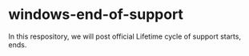 # windows-end-of-support
In this respository, we will post official Lifetime cycle of support starts, ends.
